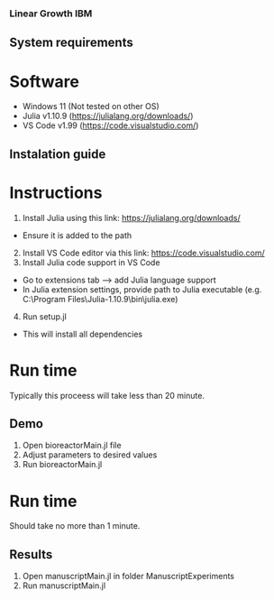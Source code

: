 ### Linear Growth IBM
## System requirements
# Software
- Windows 11 (Not tested on other OS)
- Julia v1.10.9 (https://julialang.org/downloads/)
- VS Code v1.99 (https://code.visualstudio.com/)
## Instalation guide
# Instructions
1) Install Julia using this link: https://julialang.org/downloads/
- Ensure it is added to the path
2) Install VS Code editor via this link: https://code.visualstudio.com/
3) Install Julia code support in VS Code
- Go to extensions tab --> add Julia language support
- In Julia extension settings, provide path to Julia executable (e.g. C:\Program Files\Julia-1.10.9\bin\julia.exe)
4) Run setup.jl
- This will install all dependencies
# Run time
Typically this proceess will take less than 20 minute.
## Demo
1) Open bioreactorMain.jl file
2) Adjust parameters to desired values
3) Run bioreactorMain.jl
# Run time
Should take no more than 1 minute.
## Results 
1) Open manuscriptMain.jl in folder ManuscriptExperiments
2) Run manuscriptMain.jl
